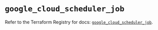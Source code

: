 # `google_cloud_scheduler_job`

Refer to the Terraform Registry for docs: [`google_cloud_scheduler_job`](https://registry.terraform.io/providers/hashicorp/google/6.11.0/docs/resources/cloud_scheduler_job).
